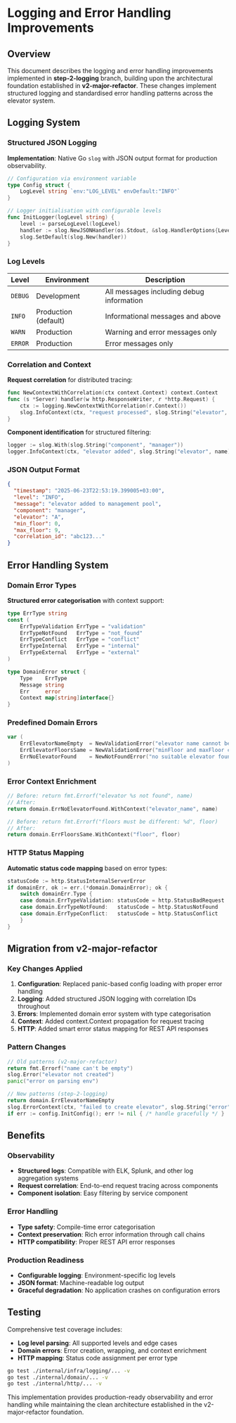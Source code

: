 # Logging and Error Handling Improvements

## Overview

This document describes the logging and error handling improvements implemented in **step-2-logging** branch, building upon the architectural foundation established in **v2-major-refactor**. These changes implement structured logging and standardised error handling patterns across the elevator system.

## Logging System

### Structured JSON Logging

**Implementation**: Native Go `slog` with JSON output format for production observability.

```go
// Configuration via environment variable
type Config struct {
    LogLevel string `env:"LOG_LEVEL" envDefault:"INFO"`
}

// Logger initialisation with configurable levels
func InitLogger(logLevel string) {
    level := parseLogLevel(logLevel)
    handler := slog.NewJSONHandler(os.Stdout, &slog.HandlerOptions{Level: level})
    slog.SetDefault(slog.New(handler))
}
```

### Log Levels

| Level | Environment | Description |
|-------|-------------|-------------|
| `DEBUG` | Development | All messages including debug information |
| `INFO` | Production (default) | Informational messages and above |
| `WARN` | Production | Warning and error messages only |
| `ERROR` | Production | Error messages only |

### Correlation and Context

**Request correlation** for distributed tracing:

```go
func NewContextWithCorrelation(ctx context.Context) context.Context
func (s *Server) handler(w http.ResponseWriter, r *http.Request) {
    ctx := logging.NewContextWithCorrelation(r.Context())
    slog.InfoContext(ctx, "request processed", slog.String("elevator", name))
}
```

**Component identification** for structured filtering:

```go
logger := slog.With(slog.String("component", "manager"))
logger.InfoContext(ctx, "elevator added", slog.String("elevator", name))
```

### JSON Output Format

```json
{
  "timestamp": "2025-06-23T22:53:19.399005+03:00",
  "level": "INFO",
  "message": "elevator added to management pool",
  "component": "manager",
  "elevator": "A",
  "min_floor": 0,
  "max_floor": 9,
  "correlation_id": "abc123..."
}
```

## Error Handling System

### Domain Error Types

**Structured error categorisation** with context support:

```go
type ErrType string
const (
    ErrTypeValidation ErrType = "validation"
    ErrTypeNotFound   ErrType = "not_found" 
    ErrTypeConflict   ErrType = "conflict"
    ErrTypeInternal   ErrType = "internal"
    ErrTypeExternal   ErrType = "external"
)

type DomainError struct {
    Type    ErrType
    Message string
    Err     error
    Context map[string]interface{}
}
```

### Predefined Domain Errors

```go
var (
    ErrElevatorNameEmpty  = NewValidationError("elevator name cannot be empty", nil)
    ErrElevatorFloorsSame = NewValidationError("minFloor and maxFloor cannot be equal", nil)
    ErrNoElevatorFound    = NewNotFoundError("no suitable elevator found for request", nil)
)
```

### Error Context Enrichment

```go
// Before: return fmt.Errorf("elevator %s not found", name)
// After:
return domain.ErrNoElevatorFound.WithContext("elevator_name", name)

// Before: return fmt.Errorf("floors must be different: %d", floor)  
// After:
return domain.ErrFloorsSame.WithContext("floor", floor)
```

### HTTP Status Mapping

**Automatic status code mapping** based on error types:

```go
statusCode := http.StatusInternalServerError
if domainErr, ok := err.(*domain.DomainError); ok {
    switch domainErr.Type {
    case domain.ErrTypeValidation: statusCode = http.StatusBadRequest
    case domain.ErrTypeNotFound:   statusCode = http.StatusNotFound
    case domain.ErrTypeConflict:   statusCode = http.StatusConflict
    }
}
```

## Migration from v2-major-refactor

### Key Changes Applied

1. **Configuration**: Replaced panic-based config loading with proper error handling
2. **Logging**: Added structured JSON logging with correlation IDs throughout
3. **Errors**: Implemented domain error system with type categorisation
4. **Context**: Added context.Context propagation for request tracing
5. **HTTP**: Added smart error status mapping for REST API responses

### Pattern Changes

```go
// Old patterns (v2-major-refactor)
return fmt.Errorf("name can't be empty")
slog.Error("elevator not created") 
panic("error on parsing env")

// New patterns (step-2-logging)
return domain.ErrElevatorNameEmpty
slog.ErrorContext(ctx, "failed to create elevator", slog.String("error", err.Error()))
if err := config.InitConfig(); err != nil { /* handle gracefully */ }
```

## Benefits

### Observability
- **Structured logs**: Compatible with ELK, Splunk, and other log aggregation systems
- **Request correlation**: End-to-end request tracing across components
- **Component isolation**: Easy filtering by service component

### Error Handling  
- **Type safety**: Compile-time error categorisation
- **Context preservation**: Rich error information through call chains
- **HTTP compatibility**: Proper REST API error responses

### Production Readiness
- **Configurable logging**: Environment-specific log levels
- **JSON format**: Machine-readable log output
- **Graceful degradation**: No application crashes on configuration errors

## Testing

Comprehensive test coverage includes:
- **Log level parsing**: All supported levels and edge cases
- **Domain errors**: Error creation, wrapping, and context enrichment  
- **HTTP mapping**: Status code assignment per error type

```bash
go test ./internal/infra/logging/... -v
go test ./internal/domain/... -v
go test ./internal/http/... -v
```

This implementation provides production-ready observability and error handling while maintaining the clean architecture established in the v2-major-refactor foundation. 
